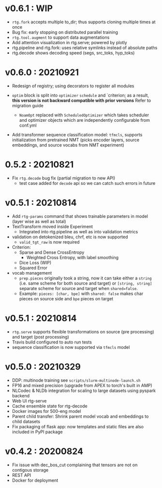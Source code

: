 # v0.6.1 : WIP
- `rtg.fork` accepts multiple to_dir; thus supports cloning multiple times at once
- Bug fix: early stopping on distributed parallel training
- `rtg.tool.augment` to support data augmentations
- Add attention visualization in rtg.serve; powered by plotly
- rtg.pipeline and rtg.fork: uses relative symlinks instead of absolute paths
- rtg.decode shows decoding speed (segs, src_toks, hyp_toks)


# v0.6.0 : 20210921
- Redesign of registry; using decorators to register all modules
- `optim` block is split into `optimizer` `schedule` and `criterion; as a result, **this version is not backward compatible with prior versions** Refer to migration guide
  - `NoamOpt` replaced with `ScheduledOptimizer` which takes scheduler and optimizer objects which are independently configurable from conf.yml
    
- Add transformer sequence classification model: `tfmcls`, supports initialization from pretrained NMT (picks encoder layers, source embeddings, and source vocabs from NMT experiment)

# 0.5.2 : 20210821
- Fix `rtg.decode` bug fix (partial migration to new API)
  - test case added for `decode` api so we can catch such errors in future

# v0.5.1 : 20210814
- Add `rtg-params` command that shows trainable parameters in model (layer wise as well as total)
- TextTransform moved inside Experiment
  - Integrated into rtg.pipeline as well as into validation metrics
- validation on detokenized bleu, chrf, etc is now supported 
  - `valid_tgt_raw` is now required
- Criterion:
  - Sparse and Dense CrossEntropy
    - Weighted Cross Entropy, with label smoothing
  - Dice Loss (WIP)
  - Squared Error
- vocab management
  - `prep.pieces` originally took a string, now it can take either a `string` (i.e. same scheme for both source and target) or
   `[string, string]` separate scheme for source and target when `shared=false`.
  - Example: `pieces: [char, bpe]` with `shared: false` makes char pieces on source side and `bpe` pieces on target   


# v0.5.1 : 20210814
- `rtg.serve` supports flexible transformations on source (pre processing) and target (post processing)
- Travis build configured to auto run tests
- sequence classification is now supported via `tfmcls` model

# v0.5.0 : 20210329
- DDP: multinode training see `scripts/slurm-multinode-launch.sh`
- FP16 and mixed precision (upgrade from APEX to torch's built in AMP)
- NLCodec & NLDb integration for scaling to large datasets using pyspark backend
- Web UI rtg-serve
- Cache ensemble state for rtg-decode
- Docker images for 500-eng model
- Parent child transfer: Shrink parent model vocab and embeddings to child datasets 
- Fix packaging of flask app: now templates and static files are also included in PyPI package


# v0.4.2 : 20200824 
- Fix issue with dec_bos_cut complaining that tensors are not on contigous storage
- REST API
- Docker for deployment
